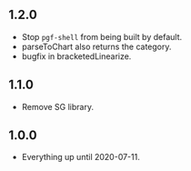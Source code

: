 ## 1.2.0

- Stop `pgf-shell` from being built by default.
- parseToChart also returns the category.
- bugfix in bracketedLinearize.

## 1.1.0

- Remove SG library.

## 1.0.0

- Everything up until 2020-07-11.
